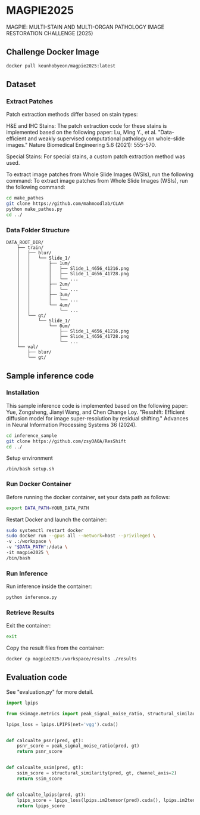 # MAGPIE2025
MAGPIE: MULTI-STAIN AND MULTI-ORGAN PATHOLOGY IMAGE RESTORATION CHALLENGE (2025)

## Challenge Docker Image
```bash
docker pull keunhobyeon/magpie2025:latest
```

## Dataset
### Extract Patches
Patch extraction methods differ based on stain types:

H&E and IHC Stains:
The patch extraction code for these stains is implemented based on the following paper:
Lu, Ming Y., et al. "Data-efficient and weakly supervised computational pathology on whole-slide images." Nature Biomedical Engineering 5.6 (2021): 555-570.

Special Stains:
For special stains, a custom patch extraction method was used.

To extract image patches from Whole Slide Images (WSIs), run the following command:
To extract image patches from Whole Slide Images (WSIs), run the following command:
```bash
cd make_pathes
git clone https://github.com/mahmoodlab/CLAM
python make_pathes.py
cd ../
```
### Data Folder Structure
```
DATA_ROOT_DIR/  
    ├── train/  
    │   ├── blur/  
    │   │   └── Slide_1/  
    │   │       ├── 1um/  
    │   │       │   ├── Slide_1_4656_41216.png  
    │   │       │   ├── Slide_1_4656_41728.png  
    │   │       │   └── ...  
    │   │       ├── 2um/  
    │   │       │   └── ...  
    │   │       ├── 3um/  
    │   │       │   └── ...  
    │   │       └── 4um/  
    │   │           └── ...  
    │   └── gt/  
    │       └── Slide_1/  
    │           └── 0um/  
    │               ├── Slide_1_4656_41216.png  
    │               ├── Slide_1_4656_41728.png  
    │               └── ...
    └── val/
        ├── blur/
        └── gt/
```

## Sample inference code
### Installation
This sample inference code is implemented based on the following paper:
Yue, Zongsheng, Jianyi Wang, and Chen Change Loy. "Resshift: Efficient diffusion model for image super-resolution by residual shifting." Advances in Neural Information Processing Systems 36 (2024).
```bash
cd inference_sample
git clone https://github.com/zsyOAOA/ResShift
cd ../
```
Setup environment
```
/bin/bash setup.sh
```

### Run Docker Container
Before running the docker container, set your data path as follows:
```bash
export DATA_PATH=YOUR_DATA_PATH
```
Restart Docker and launch the container:
```bash
sudo systemctl restart docker
sudo docker run --gpus all --network=host --privileged \
-v .:/workspace \
-v "$DATA_PATH":/data \
-it magpie2025 \
/bin/bash
```

### Run Inference
Run inference inside the container:
```bash
python inference.py
```

### Retrieve Results
Exit the container:
```bash
exit
```
Copy the result files from the container:
```bash
docker cp magpie2025:/workspace/results ./results
```

## Evaluation code
See "evaluation.py" for more detail.

```python
import lpips

from skimage.metrics import peak_signal_noise_ratio, structural_similarity

lpips_loss = lpips.LPIPS(net='vgg').cuda()


def calcualte_psnr(pred, gt):
    psnr_score = peak_signal_noise_ratio(pred, gt)
    return psnr_score


def calcualte_ssim(pred, gt):
    ssim_score = structural_similarity(pred, gt, channel_axis=2)
    return ssim_score


def calcualte_lpips(pred, gt):
    lpips_score = lpips_loss(lpips.im2tensor(pred).cuda(), lpips.im2tensor(gt).cuda()).item()
    return lpips_score
```
